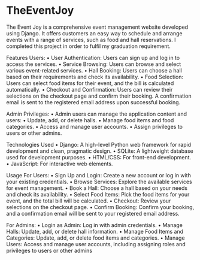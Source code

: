 # TheEventJoy
The Event Joy is a comprehensive event management website developed using Django. It offers customers an easy way to schedule and arrange events with a range of services, such as food and hall reservations. I completed this project in order to fulfil my graduation requirement.

Features
Users:
•	User Authentication: Users can sign up and log in to access the services.
•	Service Browsing: Users can browse and select various event-related services.
•	Hall Booking: Users can choose a hall based on their requirements and check its availability.
•	Food Selection: Users can select food items for their event, and the bill is calculated automatically.
•	Checkout and Confirmation: Users can review their selections on the checkout page and confirm their booking. A confirmation email is sent to the registered email address upon successful booking.

Admin Privileges: 
•	Admin users can manage the application content and users:
•	Update, add, or delete halls.
•	Manage food items and food categories.
•	Access and manage user accounts.
•	Assign privileges to users or other admins.


Technologies Used
•	Django: A high-level Python web framework for rapid development and clean, pragmatic design.
•	SQLite: A lightweight database used for development purposes.
•	HTML/CSS: For front-end development.
•	JavaScript: For interactive web elements.

Usage
For Users:
•	Sign Up and Login: Create a new account or log in with your existing credentials.
•	Browse Services: Explore the available services for event management.
•	Book a Hall: Choose a hall based on your needs and check its availability.
•	Select Food Items: Pick the food items for your event, and the total bill will be calculated.
•	Checkout: Review your selections on the checkout page.
•	Confirm Booking: Confirm your booking, and a confirmation email will be sent to your registered email address.

For Admins:
•	Login as Admin: Log in with admin credentials.
•	Manage Halls: Update, add, or delete hall information.
•	Manage Food Items and Categories: Update, add, or delete food items and categories.
•	Manage Users: Access and manage user accounts, including assigning roles and privileges to users or other admins



